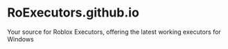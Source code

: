 # RoExecutors.github.io
Your source for Roblox Executors, offering the latest working executors for Windows
